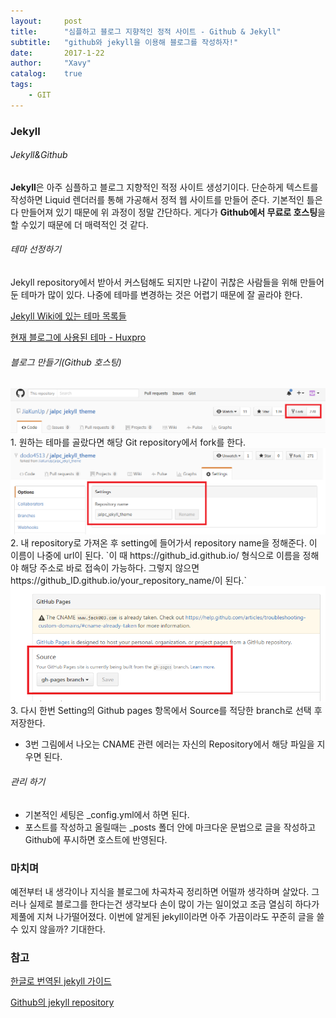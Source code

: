 ```yaml
---
layout:     post
title:      "심플하고 블로그 지향적인 정적 사이트 - Github & Jekyll"
subtitle:   "github와 jekyll을 이용해 블로그를 작성하자!"
date:       2017-1-22
author:     "Xavy"
catalog:    true
tags:
    - GIT
---
```


### Jekyll

###### Jekyll&Github
 **Jekyll**은 아주 심플하고 블로그 지향적인 적정 사이트 생성기이다. 단순하게 텍스트를 작성하면 Liquid 렌더러를 통해 가공해서 정적 웹 사이트를 만들어 준다. 기본적인 틀은 다 만들어져 있기 때문에 위 과정이 정말 간단하다.  게다가 **Github에서 무료로 호스팅**을 할 수있기 때문에 더 매력적인 것 같다.
 
###### 테마 선정하기
 Jekyll repository에서 받아서 커스텀해도 되지만 나같이 귀찮은 사람들을 위해 만들어둔 테마가 많이 있다.
 나중에 테마를 변경하는 것은 어렵기 때문에 잘 골라야 한다.
 
[Jekyll Wiki에 있는 테마 목록들](https://github.com/jekyll/jekyll/wiki/Themes)

[현재 블로그에 사용된 테마 - Huxpro](https://github.com/Huxpro/huxpro.github.io)

###### 블로그 만들기(Github 호스팅)
<img class="shadow" src="/img/my-post/1/jekyll_1.png" alt="jekyll1">
 1. 원하는 테마를 골랐다면 해당 Git repository에서 fork를 한다.
<img class="shadow" src="/img/my-post/1/jekyll_2.png" alt="jekyll2" >
 2. 내 repository로 가져온 후 setting에 들어가서 repository name을 정해준다. 이 이름이 나중에 url이 된다. `이 때 https://github_id.github.io/ 형식으로 이름을 정해야 해당 주소로 바로 접속이 가능하다. 그렇지 않으면 https://github_ID.github.io/your_repository_name/이 된다.`
<img class="shadow" src="/img/my-post/1/jekyll_3.png" alt="jekyll3">
 3. 다시 한번 Setting의 Github pages 항목에서 Source를 적당한 branch로 선택 후 저장한다.

- 3번 그림에서 나오는 CNAME 관련 에러는 자신의 Repository에서 해당 파일을 지우면 된다.

###### 관리 하기

 - 기본적인 세팅은 _config.yml에서 하면 된다.
 - 포스트를 작성하고 올릴때는 _posts 폴더 안에 마크다운 문법으로 글을 작성하고 Github에 푸시하면 호스트에 반영된다.

### 마치며
 예전부터 내 생각이나 지식을 블로그에 차곡차곡 정리하면 어떨까 생각하며 살았다. 그러나 실제로 블로그를 한다는건 생각보다 손이 많이 가는 일이었고 조금 열심히 하다가 제풀에 지쳐 나가떨어졌다. 이번에 알게된 jekyll이라면 아주 가끔이라도 꾸준히 글을 쓸 수 있지 않을까? 기대한다.


### 참고
[한글로 번역된 jekyll 가이드](https://jekyllrb-ko.github.io/)

[Github의 jekyll repository ](https://github.com/jekyll/jekyll)
